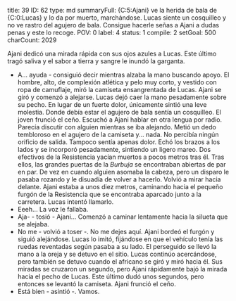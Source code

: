 title:          39
ID:             62
type:           md
summaryFull:    {C:5:Ajani} ve la herida de bala de {C:0:Lucas} y lo da por muerto, marchándose. Lucas siente un cosquilleo y no ve rastro del agujero de bala. Consigue hacerle señas a Ajani a dudas penas y este lo recoge.
POV:            0
label:          4
status:         1
compile:        2
setGoal:        500
charCount:      2029


Ajani dedicó una mirada rápida con sus ojos azules a Lucas. Este último tragó saliva y el sabor a tierra y sangre le inundó la garganta.
- A... ayuda - consiguió decir mientras alzaba la mano buscando apoyo.
El hombre, alto, de complexión atlética y pelo muy corto, y vestido con ropa de camuflaje, miró la camiseta ensangrentada de Lucas.
Ajani se giró y comenzó a alejarse.
Lucas dejó caer la mano pesadamente sobre su pecho. En lugar de un fuerte dolor, únicamente sintió una leve molestia. Donde debía estar el agujero de bala sentía un cosquilleo. El joven frunció el ceño.
Escuchó a Ajani hablar en otra lengua por radio. Parecía discutir con alguien mientras se iba alejando.
Metió un dedo tembloroso en el agujero de la camiseta y... nada. No percibía ningún orificio de salida. Tampoco sentía apenas dolor.
Echó los brazos a los lados y se incorporó pesadamente, sintiendo un ligero mareo. Dos efectivos de la Resistencia yacían muertos a pocos metros tras él. Tras ellos, las grandes puertas de la *Burbuja* se encontraban abiertas de par en par. De vez en cuando alguien asomaba la cabeza, pero un disparo le pasaba rozando y le disuadía de volver a hacerlo.
Volvió a mirar hacia delante. Ajani estaba a unos diez metros, caminando hacia el pequeño furgón de la Resistencia que se encontraba aparcado junto a la carretera.
Lucas intentó llamarlo.
- Eeeh...
La voz le fallaba.
- Aja- - tosió - Ajani...
Comenzó a caminar lentamente hacia la silueta que se alejaba.
- No me - volvió a toser -. No me dejes aquí.
Ajani bordeó el furgón y siguió alejándose. Lucas lo imitó, fijándose en que el vehículo tenía las ruedas reventadas según pasaba a su lado.
El perseguido se llevó la mano a la oreja y se detuvo en el sitio. Lucas continúo acercándose, pero  también se detuvo cuando el africano se giró y miró hacia él.
Sus miradas se cruzaron un segundo, pero Ajani rápidamente bajó la mirada hacia el pecho de Lucas. Este último dudó unos segundos, pero entonces se levantó la camiseta.
Ajani frunció el ceño.
- Está bien - asintió -. Vamos.